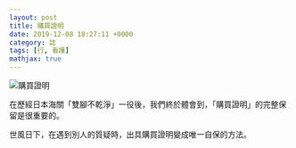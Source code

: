 ```yaml
---
layout: post
title: 購買證明
date: 2019-12-08 18:27:11 +0000
category: 誌
tags: [行, 看護]
mathjax: true
---
```


![購買證明](/blog/assets/images/2019/receipt.jpg "購買證明")<br />

<!--more-->

在歷經日本海關「雙腳不乾淨」一役後，我們終於體會到，「購買證明」的完整保留是很重要的。

世風日下，在遇到別人的質疑時，出具購買證明變成唯一自保的方法。
